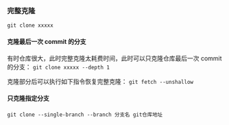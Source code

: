 ### 完整克隆
`git clone xxxxx`

#### 克隆最后一次 commit 的分支

有时仓库很大，此时完整克隆太耗费时间，此时可以只克隆仓库最后一次 commit 的分支：
`git clone xxxxx --depth 1`

克隆部分后可以执行如下指令恢复完整克隆：
`git fetch --unshallow`

#### 只克隆指定分支
`git clone --single-branch --branch 分支名 git仓库地址`
